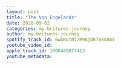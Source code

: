 ```yaml
---
layout: post
title: "The Von Engelands"
date: 2020-09-02
categories: my-britwres-journey
author: my-britwres-journey
spotify_track_id: 6wGNotNl7R9AjD6T8XS8m4
youtube_video_id: 
apple_track_id: 1000489877413
youtube_metadata: 
---
```

